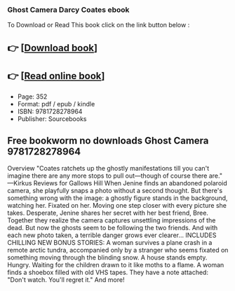 ### Ghost Camera Darcy Coates ebook

To Download or Read This book click on the link button below :

## 👉  [**[Download book](http://filesbooks.info/download.php?group=book&from=github.com&id=717202&lnk=1061 "Download book")**]

## 👉  [**[Read online book](http://filesbooks.info/download.php?group=book&from=github.com&id=717202&lnk=1061 "Read online book")**]


* Page: 352
* Format: pdf / epub / kindle
* ISBN: 9781728278964
* Publisher: Sourcebooks



## Free bookworm no downloads Ghost Camera 9781728278964


Overview
&quot;Coates ratchets up the ghostly manifestations till you can&#039;t imagine there are any more stops to pull out—though of course there are.&quot; —Kirkus Reviews for Gallows Hill When Jenine finds an abandoned polaroid camera, she playfully snaps a photo without a second thought. But there&#039;s something wrong with the image: a ghostly figure stands in the background, watching her. Fixated on her. Moving one step closer with every picture she takes. Desperate, Jenine shares her secret with her best friend, Bree. Together they realize the camera captures unsettling impressions of the dead. But now the ghosts seem to be following the two friends. And with each new photo taken, a terrible danger grows ever clearer… INCLUDES CHILLING NEW BONUS STORIES: A woman survives a plane crash in a remote arctic tundra, accompanied only by a stranger who seems fixated on something moving through the blinding snow. A house stands empty. Hungry. Waiting for the children drawn to it like moths to a flame. A woman finds a shoebox filled with old VHS tapes. They have a note attached: &quot;Don&#039;t watch. You&#039;ll regret it.&quot; And more!



